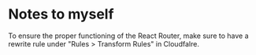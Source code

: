 # Notes to myself

To ensure the proper functioning of the React Router, make sure to have a rewrite rule under "Rules > Transform Rules" in Cloudfalre.
